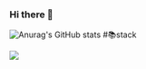 ### Hi there 👋
 ![Anurag's GitHub stats](https://github-readme-stats.vercel.app/api?username=Yoonsnee&show_icons=true&theme=radical,bg_color=start)
 #📚stack
<!-- python  -->
 <img src="https://img.shields.io/badge/python-3776AB?style=flat-square&logo=python&logoColor=white"/> 
 
 
 
<!--
**Yoonsnee/Yoonsnee** is a ✨ _special_ ✨ repository because its `README.md` (this file) appears on your GitHub profile.

Here are some ideas to get you started:

- 🔭 I’m currently working on ...
- 🌱 I’m currently learning ...
- 👯 I’m looking to collaborate on ...
- 🤔 I’m looking for help with ...
- 💬 Ask me about ...
- 📫 How to reach me: ...
- 😄 Pronouns: ...
- ⚡ Fun fact: ...
 ![Anurag's GitHub stats](https://github-readme-stats.vercel.app/api?username=Yoonsnee&show_icons=true&theme=radical)
 <img src="https://img.shields.io/badge/python-3776AB?style=flat-square&logo=python&logoColor=white"/>
- 
